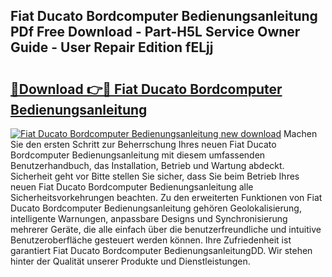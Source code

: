 ## Fiat Ducato Bordcomputer Bedienungsanleitung PDf Free Download - Part-H5L Service Owner Guide - User Repair Edition fELjj

# <h2><a href="http://df5avva.blite.top/?on=Fiat+Ducato+Bordcomputer+Bedienungsanleitung">🔗Download 👉🔴 Fiat Ducato Bordcomputer Bedienungsanleitung</a></h2>

[![Fiat Ducato Bordcomputer Bedienungsanleitung new download](https://i.imgur.com/lujVjoI.png)](http://df5avva.blite.top/?on=Fiat+Ducato+Bordcomputer+Bedienungsanleitung)
Machen Sie den ersten Schritt zur Beherrschung Ihres neuen Fiat Ducato Bordcomputer Bedienungsanleitung mit diesem umfassenden Benutzerhandbuch, das Installation, Betrieb und Wartung abdeckt. Sicherheit geht vor Bitte stellen Sie sicher, dass Sie beim Betrieb Ihres neuen Fiat Ducato Bordcomputer Bedienungsanleitung alle Sicherheitsvorkehrungen beachten. Zu den erweiterten Funktionen von Fiat Ducato Bordcomputer Bedienungsanleitung gehören Geolokalisierung, intelligente Warnungen, anpassbare Designs und Synchronisierung mehrerer Geräte, die alle einfach über die benutzerfreundliche und intuitive Benutzeroberfläche gesteuert werden können. Ihre Zufriedenheit ist garantiert Fiat Ducato Bordcomputer BedienungsanleitungDD. Wir stehen hinter der Qualität unserer Produkte und Dienstleistungen.
